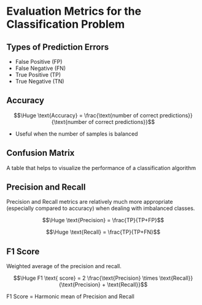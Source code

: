 # Evaluation Metrics for the Classification Problem
## Types of Prediction Errors
- False Positive (FP)
- False Negative (FN)
- True Positive (TP)
- True Negative (TN)

## Accuracy

$$\Huge \text{Accuracy} = \frac{\text{number of correct predictions}}{\text{number of correct predictions}}$$

- Useful when the number of samples is balanced

## Confusion Matrix

A table that helps to visualize the performance of a classification algorithm

## Precision and Recall

Precision and Recall metrics are relatively much more appropriate (especially compared to accuracy) when dealing with imbalanced classes.

$$\Huge \text{Precision} = \frac{TP}{TP+FP}$$

$$\Huge \text{Recall} = \frac{TP}{TP+FN}$$

## F1 Score

Weighted average of the precision and recall.

$$\Huge F1 \text{ score} = 2 \frac{\text{Precision} \times \text{Recall}}{\text{Precision} + \text{Recall}}$$

F1 Score = Harmonic mean of Precision and Recall
